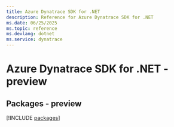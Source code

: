 ```yaml
---
title: Azure Dynatrace SDK for .NET
description: Reference for Azure Dynatrace SDK for .NET
ms.date: 06/25/2025
ms.topic: reference
ms.devlang: dotnet
ms.service: dynatrace
---
```

# Azure Dynatrace SDK for .NET - preview
## Packages - preview
[!INCLUDE [packages](dynatrace-index.md)]